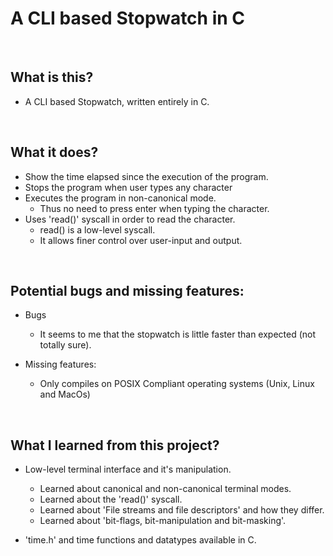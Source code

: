 # A CLI based Stopwatch in C
<br>

## What is this?
- A CLI based Stopwatch, written entirely in C.

<br>

## What it does?
- Show the time elapsed since the execution of the program.
- Stops the program when user types any character
- Executes the program in non-canonical mode.
    - Thus no need to press enter when typing the character.
- Uses 'read()' syscall in order to read the character.
    - read() is a low-level syscall.
    - It allows finer control over user-input and output.

<br>

## Potential bugs and missing features:
- Bugs
    - It seems to me that the stopwatch is little faster than expected (not totally sure).

- Missing features:
    - Only compiles on POSIX Compliant operating systems (Unix, Linux and MacOs)

<br>

## What I learned from this project?
- Low-level terminal interface and it's manipulation.
    - Learned about canonical and non-canonical terminal modes.
    - Learned about the 'read()' syscall.
    - Learned about 'File streams and file descriptors' and how they differ.
    - Learned about 'bit-flags, bit-manipulation and bit-masking'.

- 'time.h' and time functions and datatypes available in C.